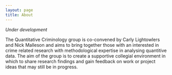 ```yaml
---
layout: page
title: About
---
```


_Under development_

The Quantitative Criminology group is co-convened by Carly Lightowlers and Nick Malleson and aims to bring together those with an interested in crime related research with methodological expertise in analysing quantitive data. The aim of the group is to create a supportive collegial environment in which to share research findings and gain feedback  on work or project ideas that may still be in progress. 
